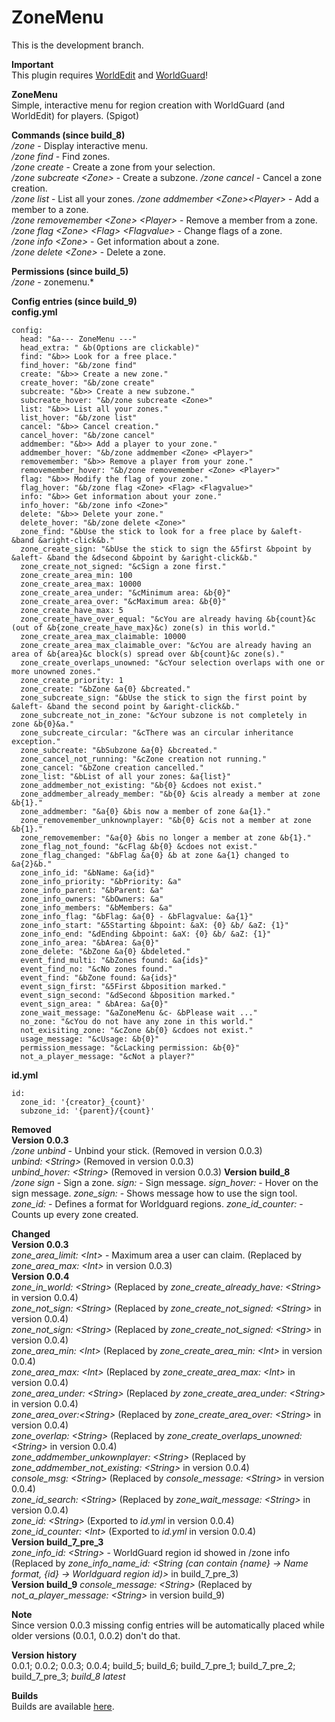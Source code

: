 # ZoneMenu

This is the development branch.

**Important**  
This plugin requires [WorldEdit](https://github.com/sk89q/WorldEdit) and [WorldGuard](https://github.com/sk89q/WorldGuard)!

**ZoneMenu**  
Simple, interactive menu for region creation with WorldGuard (and WorldEdit) for players. (Spigot)

**Commands (since build_8)**  
*/zone* - Display interactive menu.  
*/zone find* - Find zones.  
*/zone create* - Create a zone from your selection.  
*/zone subcreate \<Zone\>* - Create a subzone.
*/zone cancel* - Cancel a zone creation.  
*/zone list* - List all your zones.
*/zone addmember \<Zone\>\<Player\>* - Add a member to a zone.  
*/zone removemember \<Zone\> \<Player\>* - Remove a member from a zone.  
*/zone flag \<Zone\> \<Flag\> \<Flagvalue\>* - Change flags of a zone.  
*/zone info \<Zone\>* - Get information about a zone.  
*/zone delete \<Zone\>* - Delete a zone.  

**Permissions (since build_5)**  
*/zone* - zonemenu.\*

**Config entries (since build_9)**  
**config.yml**  
```
config:
  head: "&a--- ZoneMenu ---"
  head_extra: " &b(Options are clickable)"
  find: "&b>> Look for a free place."
  find_hover: "&b/zone find"
  create: "&b>> Create a new zone."
  create_hover: "&b/zone create"
  subcreate: "&b>> Create a new subzone."
  subcreate_hover: "&b/zone subcreate <Zone>"
  list: "&b>> List all your zones."
  list_hover: "&b/zone list"
  cancel: "&b>> Cancel creation."
  cancel_hover: "&b/zone cancel"
  addmember: "&b>> Add a player to your zone."
  addmember_hover: "&b/zone addmember <Zone> <Player>"
  removemember: "&b>> Remove a player from your zone."
  removemember_hover: "&b/zone removemember <Zone> <Player>"
  flag: "&b>> Modify the flag of your zone."
  flag_hover: "&b/zone flag <Zone> <Flag> <Flagvalue>"
  info: "&b>> Get information about your zone."
  info_hover: "&b/zone info <Zone>"
  delete: "&b>> Delete your zone."
  delete_hover: "&b/zone delete <Zone>"
  zone_find: "&bUse the stick to look for a free place by &aleft- &band &aright-click&b."
  zone_create_sign: "&bUse the stick to sign the &5first &bpoint by &aleft- &band the &dsecond &bpoint by &aright-click&b."
  zone_create_not_signed: "&cSign a zone first."
  zone_create_area_min: 100
  zone_create_area_max: 10000
  zone_create_area_under: "&cMinimum area: &b{0}"
  zone_create_area_over: "&cMaximum area: &b{0}"
  zone_create_have_max: 5
  zone_create_have_over_equal: "&cYou are already having &b{count}&c (out of &b{zone_create_have_max}&c) zone(s) in this world."
  zone_create_area_max_claimable: 10000
  zone_create_area_max_claimable_over: "&cYou are already having an area of &b{area}&c block(s) spread over &b{count}&c zone(s)."
  zone_create_overlaps_unowned: "&cYour selection overlaps with one or more unowned zones."
  zone_create_priority: 1
  zone_create: "&bZone &a{0} &bcreated."
  zone_subcreate_sign: "&bUse the stick to sign the first point by &aleft- &band the second point by &aright-click&b."
  zone_subcreate_not_in_zone: "&cYour subzone is not completely in zone &b{0}&a."
  zone_subcreate_circular: "&cThere was an circular inheritance exception."
  zone_subcreate: "&bSubzone &a{0} &bcreated."
  zone_cancel_not_running: "&cZone creation not running."
  zone_cancel: "&bZone creation cancelled."
  zone_list: "&bList of all your zones: &a{list}"
  zone_addmember_not_existing: "&b{0} &cdoes not exist."
  zone_addmember_already_member: "&b{0} &cis already a member at zone &b{1}."
  zone_addmember: "&a{0} &bis now a member of zone &a{1}."
  zone_removemember_unknownplayer: "&b{0} &cis not a member at zone &b{1}."
  zone_removemember: "&a{0} &bis no longer a member at zone &b{1}."
  zone_flag_not_found: "&cFlag &b{0} &cdoes not exist."
  zone_flag_changed: "&bFlag &a{0} &b at zone &a{1} changed to &a{2}&b."
  zone_info_id: "&bName: &a{id}"
  zone_info_priority: "&bPriority: &a"
  zone_info_parent: "&bParent: &a"
  zone_info_owners: "&bOwners: &a"
  zone_info_members: "&bMembers: &a"
  zone_info_flag: "&bFlag: &a{0} - &bFlagvalue: &a{1}"
  zone_info_start: "&5Starting &bpoint: &aX: {0} &b/ &aZ: {1}"
  zone_info_end: "&dEnding &bpoint: &aX: {0} &b/ &aZ: {1}"
  zone_info_area: "&bArea: &a{0}"
  zone_delete: "&bZone &a{0} &bdeleted."
  event_find_multi: "&bZones found: &a{ids}"
  event_find_no: "&cNo zones found."
  event_find: "&bZone found: &a{ids}"
  event_sign_first: "&5First &bposition marked."
  event_sign_second: "&dSecond &bposition marked."
  event_sign_area: " &bArea: &a{0}"
  zone_wait_message: "&aZoneMenu &c- &bPlease wait ..."
  no_zone: "&cYou do not have any zone in this world."
  not_exisiting_zone: "&cZone &b{0} &cdoes not exist."
  usage_message: "&cUsage: &b{0}"
  permission_message: "&cLacking permission: &b{0}"
  not_a_player_message: "&cNot a player?"
```
**id.yml**  
```
id:
  zone_id: '{creator}_{count}'
  subzone_id: '{parent}/{count}'
```

**Removed**  
**Version 0.0.3**  
*/zone unbind* - Unbind your stick. (Removed in version 0.0.3)  
*unbind: \<String\>* (Removed in version 0.0.3)  
*unbind_hover: \<String\>* (Removed in version 0.0.3)
**Version build_8**  
*/zone sign* - Sign a zone.
*sign: <String>* - Sign message.
*sign_hover: <String>* - Hover on the sign message.
*zone_sign: <String>* - Shows message how to use the sign tool.
*zone_id: <String>* - Defines a format for Worldguard regions.
*zone_id_counter: <Int>* - Counts up every zone created.

**Changed**  
**Version 0.0.3**  
*zone_area_limit: \<Int\>* - Maximum area a user can claim. (Replaced by *zone_area_max: \<Int\>* in version 0.0.3)  
**Version 0.0.4**  
*zone_in_world: \<String\>* (Replaced by *zone_create_already_have: \<String\>* in version 0.0.4)  
*zone_not_sign: \<String\>* (Replaced by *zone_create_not_signed: \<String\>* in version 0.0.4)  
*zone_not_sign: \<String\>* (Replaced by *zone_create_not_signed: \<String\>* in version 0.0.4)  
*zone_area_min: \<Int\>* (Replaced by *zone_create_area_min: \<Int\>* in version 0.0.4)  
*zone_area_max: \<Int\>* (Replaced by *zone_create_area_max: \<Int\>* in version 0.0.4)  
*zone_area_under: \<String\>* (Replaced *by zone_create_area_under: \<String\>* in version 0.0.4)  
*zone_area_over:\<String\>* (Replaced by *zone_create_area_over: \<String\>* in version 0.0.4)  
*zone_overlap: \<String\>* (Replaced by *zone_create_overlaps_unowned: \<String\>* in version 0.0.4)  
*zone_addmember_unkownplayer: \<String\>* (Replaced by *zone_addmember_not_existing: \<String\>* in version 0.0.4)  
*console_msg: \<String\>* (Replaced by *console_message: \<String\>* in version 0.0.4)  
*zone_id_search: \<String\>* (Replaced by *zone_wait_message: \<String\>* in version 0.0.4)  
*zone_id: \<String\>* (Exported to *id.yml* in version 0.0.4)  
*zone_id_counter: \<Int\>* (Exported to *id.yml* in version 0.0.4)  
**Version build\_7\_pre\_3**  
*zone_info_id: \<String\>* - WorldGuard region id showed in /zone info (Replaced by *zone_info_name_id: \<String (can contain {name} -> Name format, {id} -\> Worldguard region id)\>* in build\_7\_pre\_3)  
**Version build\_9**
*console_message: \<String\>* (Replaced by *not_a_player_message: \<String\>* in version build\_9) 

**Note**  
Since version 0.0.3 missing config entries will be automatically placed while older versions (0.0.1, 0.0.2) don't do that.

**Version history**  
0.0.1; 0.0.2; 0.0.3; 0.0.4; build\_5; build\_6; build\_7\_pre\_1; build\_7\_pre\_2; build\_7\_pre\_3; *build\_8 latest*


**Builds**  
Builds are available [here](https://jenkins.joestr.xyz/job/ZoneMenu_Dev/).
